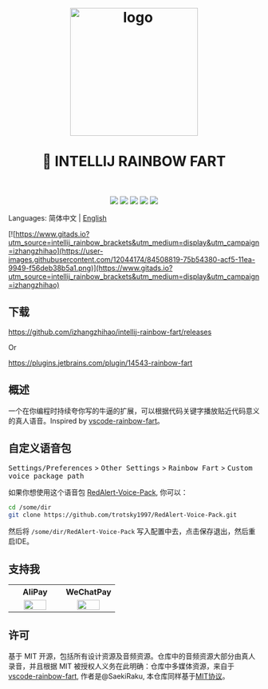 <h1 align="center">
  <br>
    <img src="https://user-images.githubusercontent.com/12044174/85197300-c25ed700-b312-11ea-9a0b-172e7812a75a.png" alt="logo" width="256" height="256">
  <br>
  <br>
  🌈 INTELLIJ RAINBOW FART
  <br>
  <br>
</h1>

<p align="center"> 
<a href="https://circleci.com/gh/izhangzhihao/intellij-rainbow-fart"><img src="https://img.shields.io/circleci/project/github/izhangzhihao/intellij-rainbow-fart/master.svg?style=flat-square"></a>
<a href="https://github.com/izhangzhihao/intellij-rainbow-fart/releases"><img src="https://img.shields.io/github/release/izhangzhihao/intellij-rainbow-fart.svg?style=flat-square"></a>
<a href="https://plugins.jetbrains.com/plugin/14543-rainbow-fart"><img src="https://img.shields.io/jetbrains/plugin/d/14543-rainbow-fart.svg?style=flat-square"></a>
<a href="https://plugins.jetbrains.com/plugin/14543-rainbow-fart"><img src="https://img.shields.io/jetbrains/plugin/v/14543-rainbow-fart.svg?style=flat-square"></a>
<a href="https://github.com/izhangzhihao/intellij-rainbow-fart/"><img src="https://img.shields.io/badge/contributions-welcome-brightgreen.svg?style=flat-square"></a>
</p>

Languages: 简体中文 | [English](./README.md)

[![https://www.gitads.io?utm_source=intellij_rainbow_brackets&utm_medium=display&utm_campaign=izhangzhihao](https://user-images.githubusercontent.com/12044174/84508819-75b54380-acf5-11ea-9949-f56deb38b5a1.png)](https://www.gitads.io?utm_source=intellij_rainbow_brackets&utm_medium=display&utm_campaign=izhangzhihao)

## 下载

https://github.com/izhangzhihao/intellij-rainbow-fart/releases

Or

https://plugins.jetbrains.com/plugin/14543-rainbow-fart

## 概述

一个在你编程时持续夸你写的牛逼的扩展，可以根据代码关键字播放贴近代码意义的真人语音。Inspired by [vscode-rainbow-fart](https://saekiraku.github.io/vscode-rainbow-fart/)。

## 自定义语音包

<kbd>Settings/Preferences</kbd> > <kbd>Other Settings</kbd> > <kbd>Rainbow Fart</kbd> > <kbd>Custom voice package path</kbd>

如果你想使用这个语音包 [RedAlert-Voice-Pack](https://github.com/trotsky1997/RedAlert-Voice-Pack), 你可以：

```bash
cd /some/dir
git clone https://github.com/trotsky1997/RedAlert-Voice-Pack.git
```

然后将 `/some/dir/RedAlert-Voice-Pack` 写入配置中去，点击保存退出，然后重启IDE。

## 支持我


<table>
  <tr>
    <th width="50%">AliPay</th>
    <th width="50%">WeChatPay</th>
  </tr>
  <tr></tr>
  <tr align="center">
    <td><img width="70%" src="https://user-images.githubusercontent.com/12044174/85197261-77dd5a80-b312-11ea-9630-51caf7d634f2.jpg"></td>
    <td><img width="70%" src="https://user-images.githubusercontent.com/12044174/85197263-7b70e180-b312-11ea-917a-35eab2ea08ae.jpg"></td>
  </tr>
</table>

## 许可

基于 MIT 开源，包括所有设计资源及音频资源。仓库中的音频资源大部分由真人录音，并且根据 MIT 被授权人义务在此明确：仓库中多媒体资源，来自于[vscode-rainbow-fart](https://saekiraku.github.io/vscode-rainbow-fart/), 作者是@SaekiRaku, 本仓库同样基于[MIT协议](https://github.com/SaekiRaku/vscode-rainbow-fart/blob/master/LICENSE)。